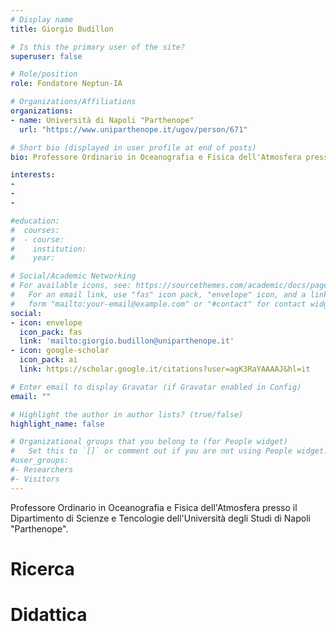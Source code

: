 ```yaml
---
# Display name
title: Giorgio Budillon

# Is this the primary user of the site?
superuser: false

# Role/position
role: Fondatore Neptun-IA

# Organizations/Affiliations
organizations:
- name: Università di Napoli "Parthenope"
  url: "https://www.uniparthenope.it/ugov/person/671"

# Short bio (displayed in user profile at end of posts)
bio: Professore Ordinario in Oceanografia e Fisica dell'Atmosfera presso il Dipartimento di Scienze e Tencologie dell'Università degli Studi di Napoli "Parthenope". Direttore del Laboratorio di Ricerca di Meteorologia e del Laboratorio di Ricerca di Oceanografia.

interests:
-
-
-

#education:
#  courses:
#  - course: 
#    institution: 
#    year: 

# Social/Academic Networking
# For available icons, see: https://sourcethemes.com/academic/docs/page-builder/#icons
#   For an email link, use "fas" icon pack, "envelope" icon, and a link in the
#   form "mailto:your-email@example.com" or "#contact" for contact widget.
social:
- icon: envelope
  icon_pack: fas
  link: 'mailto:giorgio.budillon@uniparthenope.it'
- icon: google-scholar
  icon_pack: ai
  link: https://scholar.google.it/citations?user=agK3RaYAAAAJ&hl=it

# Enter email to display Gravatar (if Gravatar enabled in Config)
email: ""

# Highlight the author in author lists? (true/false)
highlight_name: false

# Organizational groups that you belong to (for People widget)
#   Set this to `[]` or comment out if you are not using People widget.
#user_groups:
#- Researchers
#- Visitors
---
```


Professore Ordinario in Oceanografia e Fisica dell'Atmosfera presso il Dipartimento di Scienze e Tencologie dell'Università degli Studi di Napoli "Parthenope". 

# Ricerca

# Didattica
